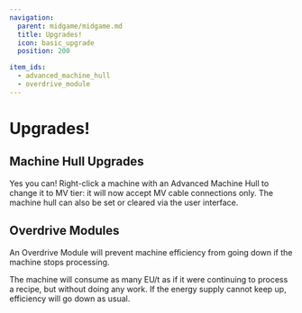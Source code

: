 ```yaml
---
navigation:
  parent: midgame/midgame.md
  title: Upgrades!
  icon: basic_upgrade
  position: 200

item_ids:
  - advanced_machine_hull
  - overdrive_module
---
```


# Upgrades!

## Machine Hull Upgrades

<ItemGrid>
  <ItemIcon id="modern_industrialization:advanced_machine_hull" />
</ItemGrid>
Yes you can! Right-click a machine with an Advanced Machine Hull to change it to MV tier: it will now accept MV cable connections only. The machine hull can also be set or cleared via the user interface.

## Overdrive Modules

<ItemGrid>
  <ItemIcon id="modern_industrialization:overdrive_module" />
</ItemGrid>

An Overdrive Module will prevent machine efficiency from going down if the machine stops processing.

The machine will consume as many EU/t as if it were continuing to process a recipe, but without doing any work. If the energy supply cannot keep up, efficiency will go down as usual.
